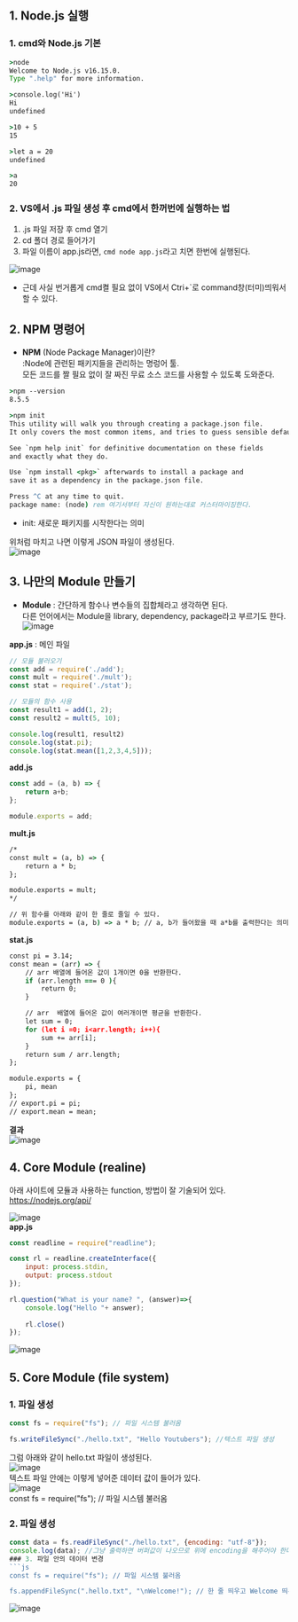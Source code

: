 ## 1. Node.js 실행

### 1. cmd와 Node.js 기본 
```cmd
>node
Welcome to Node.js v16.15.0.
Type ".help" for more information.
```
```cmd
>console.log('Hi')
Hi
undefined
```
```cmd
>10 + 5
15
```
```cmd
>let a = 20
undefined
```
```cmd
>a
20
```
### 2. VS에서 .js 파일 생성 후 cmd에서 한꺼번에 실행하는 법 
1. .js 파일 저장 후 cmd 열기  
2. cd 폴더 경로 들어가기  
3. 파일 이름이 app.js라면, ```cmd node app.js```라고 치면 한번에 실행된다.  
  
![image](https://user-images.githubusercontent.com/63652571/166358024-596b3d70-17da-4474-8406-5527aa0065b7.png)  

- 근데 사실 번거롭게 cmd켤 필요 없이 VS에서 Ctri+`로 command창(터미)띄워서 할 수 있다.
  
  
## 2. NPM 명령어  

- **NPM** (Node Package Manager)이란?   
:Node에 관련된 패키지들을 관리하는 명렁어 툴.  
모든 코드를 짤 필요 없이 잘 짜진 무료 소스 코드를 사용할 수 있도록 도와준다.  
  
```cmd
>npm --version
8.5.5
```
```cmd
>npm init
This utility will walk you through creating a package.json file.
It only covers the most common items, and tries to guess sensible defaults.

See `npm help init` for definitive documentation on these fields
and exactly what they do.

Use `npm install <pkg>` afterwards to install a package and
save it as a dependency in the package.json file.

Press ^C at any time to quit.
package name: (node) rem 여기서부터 자신이 원하는대로 커스터마이징한다. 
```
- init: 새로운 패키지를 시작한다는 의미  
  
위처럼 마치고 나면 이렇게 JSON 파일이 생성된다.  
![image](https://user-images.githubusercontent.com/63652571/166390055-505f3459-9d54-4c29-918d-7787bc49a5d0.png)
  
## 3. 나만의 Module 만들기  
- **Module** 
: 간단하게 함수나 변수들의 집합체라고 생각하면 된다.  
다른 언어에서는 Module을 library, dependency, package라고 부르기도 한다.  
![image](https://user-images.githubusercontent.com/63652571/166400775-24c57155-7203-4d11-a78a-7382def97cee.png)  
  
**app.js** : 메인 파일
```js
// 모듈 불러오기
const add = require('./add');
const mult = require('./mult');
const stat = require('./stat');

// 모듈의 함수 사용
const result1 = add(1, 2);
const result2 = mult(5, 10);

console.log(result1, result2)
console.log(stat.pi);
console.log(stat.mean([1,2,3,4,5]));
```
**add.js**
```js
const add = (a, b) => {
    return a+b;
};

module.exports = add;
```
**mult.js**
```cmd
/*
const mult = (a, b) => {
    return a * b;
};

module.exports = mult;
*/

// 위 함수를 아래와 같이 한 줄로 줄일 수 있다.
module.exports = (a, b) => a * b; // a, b가 들어왔을 때 a*b를 출력한다는 의미
```
**stat.js**
```cmd
const pi = 3.14;
const mean = (arr) => {
    // arr 배열에 들어온 값이 1개이면 0을 반환한다.
    if (arr.length === 0 ){
        return 0;
    }

    // arr  배열에 들어온 값이 여러개이면 평균을 반환한다.
    let sum = 0;
    for (let i =0; i<arr.length; i++){
        sum += arr[i];
    }
    return sum / arr.length;
};

module.exports = {
    pi, mean
};
// export.pi = pi;
// export.mean = mean;
```
**결과**  
![image](https://user-images.githubusercontent.com/63652571/166401524-3a92ae87-5942-452d-b7ca-8bbb8cd84726.png)   

## 4. Core Module (realine)

아래 사이트에 모듈과 사용하는 function, 방법이 잘 기술되어 있다.  
https://nodejs.org/api/  
  
![image](https://user-images.githubusercontent.com/63652571/166406942-fa62ca79-2b39-4b55-a0b2-c52e89f67996.png)  
**app.js**  
```js
const readline = require("readline");

const rl = readline.createInterface({
    input: process.stdin,
    output: process.stdout
});

rl.question("What is your name? ", (answer)=>{
    console.log("Hello "+ answer);
    
    rl.close()
});
```
![image](https://user-images.githubusercontent.com/63652571/166406976-20afa3a5-9856-4beb-8ca3-10d77c1d62e0.png)    
  
## 5. Core Module (file system)
### 1. 파일 생성
```js
const fs = require("fs"); // 파일 시스템 불러옴

fs.writeFileSync("./hello.txt", "Hello Youtubers"); //텍스트 파일 생성
```  
그럼 아래와 같이 hello.txt 파일이 생성된다.  
![image](https://user-images.githubusercontent.com/63652571/166418689-a9f70e3d-0766-4575-b126-e6523da4a8a4.png)  
텍스트 파일 안에는 이렇게 넣어준 데이터 값이 들어가 있다.  
![image](https://user-images.githubusercontent.com/63652571/166418750-f4e1e5a5-340b-47db-b6ce-2571b56ac323.png)  
const fs = require("fs"); // 파일 시스템 불러옴
### 2. 파일 생성
```js
const data = fs.readFileSync("./hello.txt", {encoding: "utf-8"});  
console.log(data); //그냥 출력하면 버퍼값이 나오므로 위에 encoding을 해주어야 한다.  
### 3. 파일 안의 데이터 변경  
```js
const fs = require("fs"); // 파일 시스템 불러옴

fs.appendFileSync(".hello.txt", "\nWelcome!"); // 한 줄 띄우고 Welcome 띄우기 
```
![image](https://user-images.githubusercontent.com/63652571/166419262-e3ee15c5-4270-4f05-ae71-4c527601ffd6.png)  

